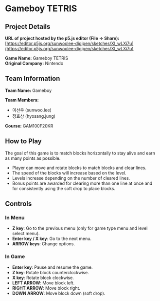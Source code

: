 # Gameboy TETRIS

## Project Details

**URL of project hosted by the p5.js editor (File -> Share):**  
[https://editor.p5js.org/sunwoolee-digipen/sketches/XI_wLXi7u](https://editor.p5js.org/sunwoolee-digipen/sketches/XI_wLXi7u)

**Game Name:** Gameboy TETRIS  
**Original Company:** Nintendo

## Team Information

**Team Name:** Gameboy  

**Team Members:**  
- 이선우 (sunwoo.lee)  
- 정효상 (hyosang.jung)

**Course:** GAM100F20KR

## How to Play

The goal of this game is to match blocks horizontally to stay alive and earn as many points as possible.

- Player can move and rotate blocks to match blocks and clear lines.
- The speed of the blocks will increase based on the level.
- Levels increase depending on the number of cleared lines.
- Bonus points are awarded for clearing more than one line at once and for consistently using the soft drop to place blocks.

## Controls

### In Menu
- **Z key**: Go to the previous menu (only for game type menu and level select menu).
- **Enter key / X key**: Go to the next menu.
- **ARROW keys**: Change options.

### In Game
- **Enter key**: Pause and resume the game.
- **Z key**: Rotate block counterclockwise.
- **X key**: Rotate block clockwise.
- **LEFT ARROW**: Move block left.
- **RIGHT ARROW**: Move block right.
- **DOWN ARROW**: Move block down (soft drop).
